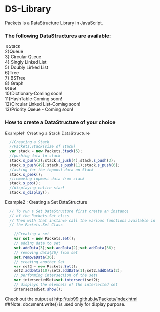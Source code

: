 # DS-Library
Packets is a DataStructure Library in JavaScript.
 
### The following DataStructures are available:
  1}Stack <br/>
  2}Queue <br/>
  3} Circular Queue <br/>
  4} Singly Linked List <br/>
  5} Doubly Linked List <br/>
  6}Tree <br/>
  7} BSTree <br/>
  8} Graph <br/>
  9}Set <br/>
  10}Dictionary-Coming soon! <br/>
  11}HashTable-Coming soon! <br/>
  12}Circular Linked List-Coming soon! <br/>
  13}Priority Queue - Coming soon! </br>

### How to create a DataStructure of your choice
Example1: Creating a Stack DataStructure
```javascript
  //Creating a Stack
  //Packets.Stack(size of stack)
  var stack = new Packets.Stack(5);
  //pushing data to stack
  stack.s_push(2);stack.s_push(4);stack.s_push(3);
  stack.s_push(49);stack.s_push(11);stack.s_push(6);
  //asking for the topmost data on Stack
  stack.s_peek(); 
  //removing topmost data from stack
  stack.s_pop();
  //displaying entire stack
  stack.s_display();

```

Example2 : Creating a Set DataStructure
```javascript
  // To run a Set DataStructure first create an instance 
  // of the Packets.Set class
  // Then with that instance call the various functions available in
  // the Packets.Set Class
   
   	//Creating a set 
  	var set = new Packets.Set();
  	// adding data to set
  	set.addData(3);set.addData(2);set.addData(36);
  	// removing data{36} from set
  	set.removeData(36);
  	// creating another Set
  	var set2 = new Packets.Set();
  	set2.addData(10);set2.addData(1);set2.addData(2);
  	// performing intersection of the sets
  	var intersectedSet=set.intersect(set2);
  	// displays the elemnets of the intersected set 
  	intersectedSet.show();

```
Check out the output at http://tub99.github.io/Packets/index.html<br>
##Note:
document.write() is used only for display purpose.
